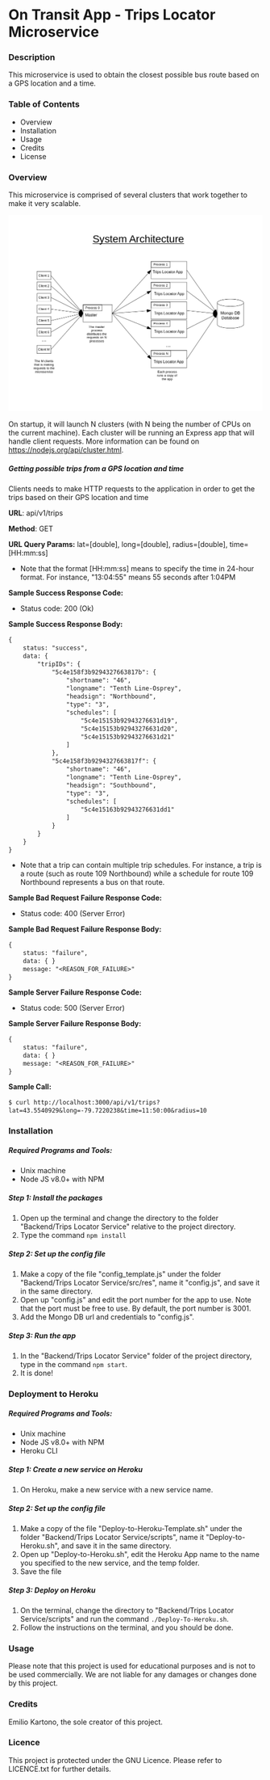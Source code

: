 # On Transit App - Trips Locator Microservice

### Description
This microservice is used to obtain the closest possible bus route based on a GPS location and a time.

### Table of Contents
- Overview
- Installation
- Usage
- Credits
- License

### Overview
This microservice is comprised of several clusters that work together to make it very scalable.
<div width="100%">
    <p align="center">
<img src="https://raw.githubusercontent.com/EKarton/On-Transit-App/master/Backend/Trips%20Locator%20Service/docs/Architecture.png" width="600px"/>
    </p>
</div>

On startup, it will launch N clusters (with N being the number of CPUs on the current machine). Each cluster will be running an Express app that will handle client requests. More information can be found on https://nodejs.org/api/cluster.html.

##### Getting possible trips from a GPS location and time
Clients needs to make HTTP requests to the application in order to get the trips based on their GPS location and time

**URL**: api/v1/trips

**Method**: GET

**URL Query Params:** lat=[double], long=[double], radius=[double], time=[HH:mm:ss]

- Note that the format [HH:mm:ss] means to specify the time in 24-hour format.
For instance, "13:04:55" means 55 seconds after 1:04PM 

**Sample Success Response Code:**
- Status code: 200 (Ok)

**Sample Success Response Body:**
```
{
    status: "success",
    data: {
        "tripIDs": {
            "5c4e158f3b9294327663817b": {
                "shortname": "46",
                "longname": "Tenth Line-Osprey",
                "headsign": "Northbound",
                "type": "3",
                "schedules": [
                    "5c4e15153b92943276631d19",
                    "5c4e15153b92943276631d20",
                    "5c4e15153b92943276631d21"
                ]
            },
            "5c4e158f3b9294327663817f": {
                "shortname": "46",
                "longname": "Tenth Line-Osprey",
                "headsign": "Southbound",
                "type": "3",
                "schedules": [
                    "5c4e15163b92943276631dd1"
                ]
            }
        }
    }
}
```

- Note that a trip can contain multiple trip schedules. For instance, a trip is a route (such as route 109 Northbound) while a schedule for route 109 Northbound represents a bus on that route.

**Sample Bad Request Failure Response Code:**
- Status code: 400 (Server Error)

**Sample Bad Request Failure Response Body:**
```
{
	status: "failure",
	data: {	}
	message: "<REASON_FOR_FAILURE>"
}
```

**Sample Server Failure Response Code:**
- Status code: 500 (Server Error)

**Sample Server Failure Response Body:**
```
{
	status: "failure",
	data: {	}
	message: "<REASON_FOR_FAILURE>"
}
```
**Sample Call:**
```
$ curl http://localhost:3000/api/v1/trips?lat=43.5540929&long=-79.7220238&time=11:50:00&radius=10
```

### Installation

##### Required Programs and Tools:
- Unix machine
- Node JS v8.0+ with NPM

##### Step 1: Install the packages
1. Open up the terminal and change the directory to the folder "Backend/Trips Locator Service" relative to the project directory.
2. Type the command `npm install`

##### Step 2: Set up the config file
1. Make a copy of the file "config_template.js" under the folder "Backend/Trips Locator Service/src/res", name it "config.js", and save it in the same directory.
2. Open up "config.js" and edit the port number for the app to use. Note that the port must be free to use. By default, the port number is 3001.
3. Add the Mongo DB url and credentials to "config.js".

##### Step 3: Run the app
1. In the "Backend/Trips Locator Service" folder of the project directory, type in the command `npm start`.
2. It is done!

### Deployment to Heroku

##### Required Programs and Tools:
- Unix machine
- Node JS v8.0+ with NPM
- Heroku CLI

##### Step 1: Create a new service on Heroku
1. On Heroku, make a new service with a new service name.

##### Step 2: Set up the config file
1. Make a copy of the file "Deploy-to-Heroku-Template.sh" under the folder "Backend/Trips Locator Service/scripts", name it "Deploy-to-Heroku.sh", and save it in the same directory.
2. Open up "Deploy-to-Heroku.sh", edit the Heroku App name to the name you specified to the new service, and the temp folder.
3. Save the file

##### Step 3: Deploy on Heroku
1. On the terminal, change the directory to "Backend/Trips Locator Service/scripts" and run the command ```./Deploy-To-Heroku.sh```.
2. Follow the instructions on the terminal, and you should be done.

### Usage
Please note that this project is used for educational purposes and is not to be used commercially. We are not liable for any damages or changes done by this project.

### Credits
Emilio Kartono, the sole creator of this project.

### Licence
This project is protected under the GNU Licence. Please refer to LICENCE.txt for further details.